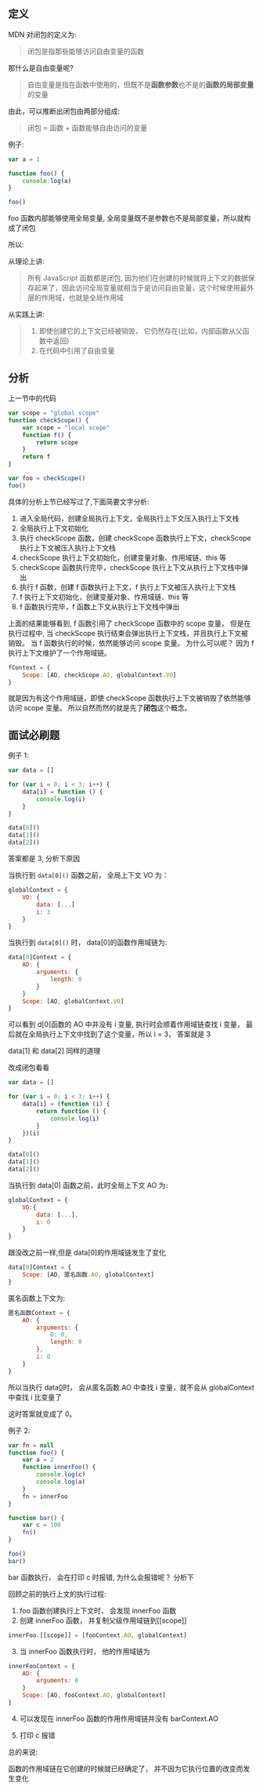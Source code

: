 ## 定义

MDN 对闭包的定义为:

> 闭包是指那些能够访问自由变量的函数

那什么是自由变量呢?

> 自由变量是指在函数中使用的，但既不是**函数参数**也不是的**函数的局部变量**的变量

由此，可以推断出闭包由两部分组成:

> 闭包 = 函数 + 函数能够自由访问的变量

例子:

```js
var a = 1

function foo() {
	console.log(a)
}

foo()
```

foo 函数内部能够使用全局变量, 全局变量既不是参数也不是局部变量，所以就构成了闭包

所以:

从理论上讲:

> 所有 JavaScript 函数都是闭包, 因为他们在创建的时候就将上下文的数据保存起来了，因此访问全局变量就相当于是访问自由变量，这个时候使用最外层的作用域，也就是全局作用域

从实践上讲:

> 1. 即使创建它的上下文已经被销毁， 它仍然存在(比如，内部函数从父函数中返回)
> 2. 在代码中引用了自由变量

## 分析

上一节中的代码

```js
var scope = "global scope"
function checkScope() {
	var scope = "local scope"
	function f() {
		return scope
	}
	return f
}

var foo = checkScope()
foo()
```

具体的分析上节已经写过了,下面简要文字分析:

1. 进入全局代码，创建全局执行上下文，全局执行上下文压入执行上下文栈
2. 全局执行上下文初始化
3. 执行 checkScope 函数，创建 checkScope 函数执行上下文，checkScope 执行上下文被压入执行上下文栈
4. checkScope 执行上下文初始化，创建变量对象、作用域链、this 等
5. checkScope 函数执行完毕，checkScope 执行上下文从执行上下文栈中弹出
6. 执行 f 函数，创建 f 函数执行上下文，f 执行上下文被压入执行上下文栈
7. f 执行上下文初始化，创建变量对象、作用域链、this 等
8. f 函数执行完毕，f 函数上下文从执行上下文栈中弹出

上面的结果能够看到, f 函数引用了 checkScope 函数中的 scope 变量， 但是在执行过程中, 当 checkScope 执行结束会弹出执行上下文栈，并且执行上下文被销毁。
当 f 函数执行的时候，依然能够访问 scope 变量。 为什么可以呢？ 因为 f 执行上下文维护了一个作用域链。

```js
fContext = {
	Scope: [AO, checkScope.AO, globalContext.VO]
}
```

就是因为有这个作用域链，即使 checkScope 函数执行上下文被销毁了依然能够访问 scope 变量。
所以自然而然的就是先了**闭包**这个概念。

## 面试必刷题

例子 1:

```js
var data = []

for (var i = 0; i < 3; i++) {
	data[i] = function () {
		console.log(i)
	}
}

data[0]()
data[1]()
data[2]()
```

答案都是 3, 分析下原因

当执行到 `data[0]()` 函数之前， 全局上下文 VO 为：

```js
globalContext = {
	VO: {
		data: [...]
		i: 3
	}
}
```

当执行到 `data[0]()` 时， data[0]的函数作用域链为:

```js
data[0]Context = {
	AO: {
		arguments: {
			length: 0
		}
	}
	Scope: [AO, globalContext.VO]
}
```

可以看到 d[0]函数的 AO 中并没有 i 变量, 执行时会顺着作用域链查找 i 变量， 最后就在全局执行上下文中找到了这个变量，所以 i = 3， 答案就是 3

data[1] 和 data[2] 同样的道理

改成闭包看看

```js
var data = []

for (var i = 0; i < 3; i++) {
	data[i] = (function (i) {
		return function () {
			console.log(i)
		}
	})(i)
}

data[0]()
data[1]()
data[2]()
```

当执行到 data[0] 函数之前，此时全局上下文 AO 为:

```js
globalContext = {
	VO:{
		data: [...],
		i: 0
	}
}
```

跟没改之前一样,但是 data[0]的作用域链发生了变化

```js
data[0]Context = {
	Scope: [AO, 匿名函数.AO, globalContext]
}
```

匿名函数上下文为:

```js
匿名函数Context = {
	AO: {
		arguments: {
			0: 0,
			length: 0
		},
		i: 0
	}
}
```

所以当执行 data[0]()时， 会从匿名函数.AO 中查找 i 变量，就不会从 globalContext 中查找 i 比变量了

这时答案就变成了 0。

例子 2:

```js
var fn = null
function foo() {
	var a = 2
	function innerFoo() {
		console.log(c)
		console.log(a)
	}
	fn = innerFoo
}

function bar() {
	var c = 100
	fn()
}

foo()
bar()
```

bar 函数执行， 会在打印 c 时报错, 为什么会报错呢？ 分析下

回顾之前的执行上文的执行过程:

1. foo 函数创建执行上下文时， 会发现 innerFoo 函数
2. 创建 innerFoo 函数， 并复制父级作用域链到\[[scope]]

```js
innerFoo.[[scope]] = [fooContext.AO, globalContext]
```

3. 当 innerFoo 函数执行时， 他的作用域链为

```js
innerFooContext = {
	AO: {
		arguments: 0
	}
	Scope: [AO, fooContext.AO, globalContext]
}
```

4. 可以发现在 innerFoo 函数的作用作用域链并没有 barContext.AO

5. 打印 c 报错

总的来说:

函数的作用域链在它创建的时候就已经确定了， 并不因为它执行位置的改变而发生变化

